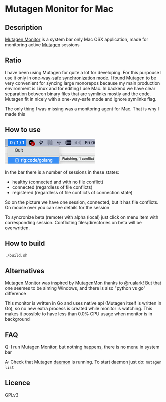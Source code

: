 Mutagen Monitor for Mac
=======================

Description
-----------
[Mutagen Monitor](https://github.com/andrewmed/mutagenmon) is a system bar only Mac OSX application, made for monitoring active [Mutagen](https://mutagen.io) sessions

Ratio
-----
I have been using Mutagen for quite a lot for developing. For this purpouse I use it only in 
[one-way-safe synchronization mode](https://mutagen.io/documentation/synchronization). I found Mutagen to be very convenient for syncing large monorepos because my main production environment is Linux and for editing I use Mac. In backend we have clear separation between binary files that are symlinks mostly and the code. Mutagen fit in nicely with a one-way-safe mode and ignore symlinks flag.

The only thing I was missing was a monitoring agent for Mac. That is why I made this

How to use
----------
![Image](demo.png)

In the bar there is a number of sessions in these states:
* healthy (connected and with no file conflict)
* connected (regardless of file conflicts)
* registered (regardless of file conflicts of connection state)
 
So on the picture we have one session, connected, but it has file conflicts. On mouse over you can see details for the session

To syncronize beta (remote) with alpha (local) just click on menu item with corresponding session. Conflicting files/directories on beta will be overwritten.

How to build
------------
```
./build.sh
```

Alternatives
----------
[Mutagen Monitor](https://github.com/andrewmed/mutagenmon) was inspired by [MutagenMon](https://github.com/rualark/MutagenMon) thanks to @rualark! But that one seemes to be aiming Windows, and there is also "python vs go" difference

This monitor is written in Go and uses native api (Mutagen itself is written in Go), so no new extra process is created while monitor is watching. This makes it possible to have less than 0.0% CPU usage when monitor is in background

FAQ
----
Q: I run Mutagen Monitor, but nothing happens, there is no menu in system bar

A: Check that Mutagen [daemon](https://mutagen.io/documentation/introduction/daemon) is running. To start daemon just do: `mutagen list`

Licence
-------
GPLv3